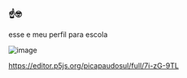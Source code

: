 ### ☝🤓 
esse e meu perfil para escola 

![image](https://github.com/user-attachments/assets/9f3fca1d-5346-4d39-b276-ad61a96c793b)

https://editor.p5js.org/picapaudosul/full/7i-zG-9TL
